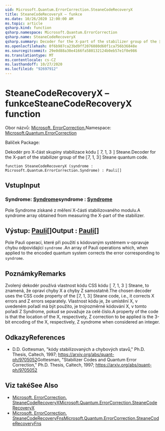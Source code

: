 ```yaml
---
uid: Microsoft.Quantum.ErrorCorrection.SteaneCodeRecoveryX
title: SteaneCodeRecoveryX – funkce
ms.date: 10/26/2020 12:00:00 AM
ms.topic: article
qsharp.kind: function
qsharp.namespace: Microsoft.Quantum.ErrorCorrection
qsharp.name: SteaneCodeRecoveryX
qsharp.summary: Decoder for the X-part of the stabilizer group of the ⟦7, 1, 3⟧ Steane quantum code.
ms.openlocfilehash: 0f6b987ca23bd9ff2076080d60f1ca756b36848e
ms.sourcegitcommit: 29e0d88a30e4166fa580132124b0eb57e1f0e986
ms.translationtype: MT
ms.contentlocale: cs-CZ
ms.lasthandoff: 10/27/2020
ms.locfileid: "92697912"
---
```

# <a name="steanecoderecoveryx-function"></a><span data-ttu-id="c6589-102">SteaneCodeRecoveryX – funkce</span><span class="sxs-lookup"><span data-stu-id="c6589-102">SteaneCodeRecoveryX function</span></span>

<span data-ttu-id="c6589-103">Obor názvů: [Microsoft. ErrorCorrection.](xref:Microsoft.Quantum.ErrorCorrection)</span><span class="sxs-lookup"><span data-stu-id="c6589-103">Namespace: [Microsoft.Quantum.ErrorCorrection](xref:Microsoft.Quantum.ErrorCorrection)</span></span>

<span data-ttu-id="c6589-104">Balíček [](https://nuget.org/packages/)</span><span class="sxs-lookup"><span data-stu-id="c6589-104">Package: [](https://nuget.org/packages/)</span></span>


<span data-ttu-id="c6589-105">Dekodér pro X-část skupiny stabilizace kódu ⟦ 7, 1, 3 ⟧ Steane.</span><span class="sxs-lookup"><span data-stu-id="c6589-105">Decoder for the X-part of the stabilizer group of the ⟦7, 1, 3⟧ Steane quantum code.</span></span>

```qsharp
function SteaneCodeRecoveryX (syndrome : Microsoft.Quantum.ErrorCorrection.Syndrome) : Pauli[]
```


## <a name="input"></a><span data-ttu-id="c6589-106">Vstup</span><span class="sxs-lookup"><span data-stu-id="c6589-106">Input</span></span>

### <a name="syndrome--syndrome"></a><span data-ttu-id="c6589-107">Syndrome: [Syndrome](xref:Microsoft.Quantum.ErrorCorrection.Syndrome)</span><span class="sxs-lookup"><span data-stu-id="c6589-107">syndrome : [Syndrome](xref:Microsoft.Quantum.ErrorCorrection.Syndrome)</span></span>

<span data-ttu-id="c6589-108">Pole Syndrome získané z měření X-části stabilizovaného modulu.</span><span class="sxs-lookup"><span data-stu-id="c6589-108">A syndrome array obtained from measuring the X-part of the stabilizer.</span></span>



## <a name="output--pauli"></a><span data-ttu-id="c6589-109">Výstup: [Pauli](xref:microsoft.quantum.lang-ref.pauli)[]</span><span class="sxs-lookup"><span data-stu-id="c6589-109">Output : [Pauli](xref:microsoft.quantum.lang-ref.pauli)[]</span></span>

<span data-ttu-id="c6589-110">Pole Pauli operací, které při použití s kódovaným systémem v-opravuje chybu odpovídající `syndrome` .</span><span class="sxs-lookup"><span data-stu-id="c6589-110">An array of Pauli operations which, when applied to the encoded quantum system corrects the error corresponding to `syndrome`.</span></span>

## <a name="remarks"></a><span data-ttu-id="c6589-111">Poznámky</span><span class="sxs-lookup"><span data-stu-id="c6589-111">Remarks</span></span>

<span data-ttu-id="c6589-112">Zvolený dekodér používá vlastnost kódu CSS kódu ⟦ 7, 1, 3 ⟧ Steane, to znamená, že opraví chyby X a chyby Z samostatně.</span><span class="sxs-lookup"><span data-stu-id="c6589-112">The chosen decoder uses the CSS code property of the ⟦7, 1, 3⟧ Steane code, i.e., it corrects X errors and Z errors separately.</span></span> <span data-ttu-id="c6589-113">Vlastnost kódu je, že umístění X, v uvedeném pořadí má být použito, je trojrozměrné kódování X, v tomto pořadí Z Syndrome, pokud se považuje za celé číslo.</span><span class="sxs-lookup"><span data-stu-id="c6589-113">A property of the code is that the location of the X, respectively, Z correction to be applied is the 3-bit encoding of the X, respectively, Z syndrome when considered an integer.</span></span>

## <a name="references"></a><span data-ttu-id="c6589-114">Odkazy</span><span class="sxs-lookup"><span data-stu-id="c6589-114">References</span></span>

- <span data-ttu-id="c6589-115">D.</span><span class="sxs-lookup"><span data-stu-id="c6589-115">D.</span></span> <span data-ttu-id="c6589-116">Gottesman, "kódy stabilizovaných a chybových stavů," Ph.D. Thesis, Caltech, 1997; https://arxiv.org/abs/quant-ph/9705052</span><span class="sxs-lookup"><span data-stu-id="c6589-116">Gottesman, "Stabilizer Codes and Quantum Error Correction," Ph.D. Thesis, Caltech, 1997; https://arxiv.org/abs/quant-ph/9705052</span></span>

## <a name="see-also"></a><span data-ttu-id="c6589-117">Viz také</span><span class="sxs-lookup"><span data-stu-id="c6589-117">See Also</span></span>

- [<span data-ttu-id="c6589-118">Microsoft. ErrorCorrection. SteaneCodeRecoveryX</span><span class="sxs-lookup"><span data-stu-id="c6589-118">Microsoft.Quantum.ErrorCorrection.SteaneCodeRecoveryX</span></span>](xref:Microsoft.Quantum.ErrorCorrection.SteaneCodeRecoveryX)
- [<span data-ttu-id="c6589-119">Microsoft. ErrorCorrection. SteaneCodeRecoveryFns</span><span class="sxs-lookup"><span data-stu-id="c6589-119">Microsoft.Quantum.ErrorCorrection.SteaneCodeRecoveryFns</span></span>](xref:Microsoft.Quantum.ErrorCorrection.SteaneCodeRecoveryFns)